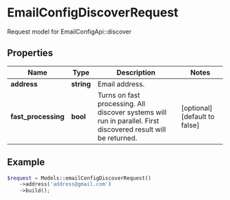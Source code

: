 # EmailConfigDiscoverRequest

Request model for EmailConfigApi::discover

## Properties

Name | Type | Description | Notes
---- | ---- | ----------- | -----
**address** | **string**| Email address. |
**fast_processing** | **bool**| Turns on fast processing. All discover systems will run in parallel. First discovered result will be returned. | [optional] [default to false]

## Example
```php
$request = Models::emailConfigDiscoverRequest()
    ->address('address@gmail.com')
    ->build();
```


